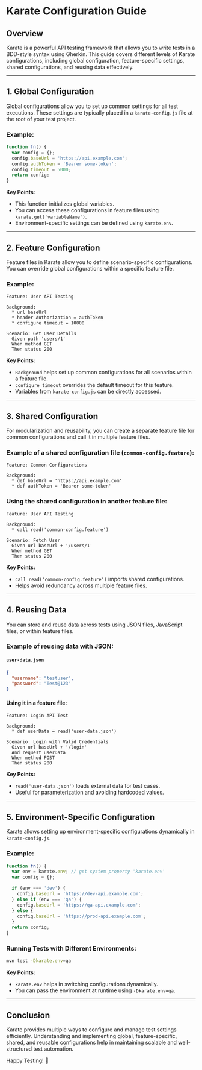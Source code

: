 # Karate Configuration Guide

## Overview
Karate is a powerful API testing framework that allows you to write tests in a BDD-style syntax using Gherkin. This guide covers different levels of Karate configurations, including global configuration, feature-specific settings, shared configurations, and reusing data effectively.

---

## 1. Global Configuration
Global configurations allow you to set up common settings for all test executions. These settings are typically placed in a `karate-config.js` file at the root of your test project.

### Example:
```javascript
function fn() {
  var config = {};
  config.baseUrl = 'https://api.example.com';
  config.authToken = 'Bearer some-token';
  config.timeout = 5000;
  return config;
}
```

**Key Points:**
- This function initializes global variables.
- You can access these configurations in feature files using `karate.get('variableName')`.
- Environment-specific settings can be defined using `karate.env`.

---

## 2. Feature Configuration
Feature files in Karate allow you to define scenario-specific configurations. You can override global configurations within a specific feature file.

### Example:
```gherkin
Feature: User API Testing

Background:
  * url baseUrl
  * header Authorization = authToken
  * configure timeout = 10000

Scenario: Get User Details
  Given path 'users/1'
  When method GET
  Then status 200
```

**Key Points:**
- `Background` helps set up common configurations for all scenarios within a feature file.
- `configure timeout` overrides the default timeout for this feature.
- Variables from `karate-config.js` can be directly accessed.

---

## 3. Shared Configuration
For modularization and reusability, you can create a separate feature file for common configurations and call it in multiple feature files.

### Example of a shared configuration file (`common-config.feature`):
```gherkin
Feature: Common Configurations

Background:
  * def baseUrl = 'https://api.example.com'
  * def authToken = 'Bearer some-token'
```

### Using the shared configuration in another feature file:
```gherkin
Feature: User API Testing

Background:
  * call read('common-config.feature')

Scenario: Fetch User
  Given url baseUrl + '/users/1'
  When method GET
  Then status 200
```

**Key Points:**
- `call read('common-config.feature')` imports shared configurations.
- Helps avoid redundancy across multiple feature files.

---

## 4. Reusing Data
You can store and reuse data across tests using JSON files, JavaScript files, or within feature files.

### Example of reusing data with JSON:
#### `user-data.json`
```json
{
  "username": "testuser",
  "password": "Test@123"
}
```
#### Using it in a feature file:
```gherkin
Feature: Login API Test

Background:
  * def userData = read('user-data.json')

Scenario: Login with Valid Credentials
  Given url baseUrl + '/login'
  And request userData
  When method POST
  Then status 200
```

**Key Points:**
- `read('user-data.json')` loads external data for test cases.
- Useful for parameterization and avoiding hardcoded values.

---

## 5. Environment-Specific Configuration
Karate allows setting up environment-specific configurations dynamically in `karate-config.js`.

### Example:
```javascript
function fn() {
  var env = karate.env; // get system property 'karate.env'
  var config = {};

  if (env === 'dev') {
    config.baseUrl = 'https://dev-api.example.com';
  } else if (env === 'qa') {
    config.baseUrl = 'https://qa-api.example.com';
  } else {
    config.baseUrl = 'https://prod-api.example.com';
  }
  return config;
}
```

### Running Tests with Different Environments:
```sh
mvn test -Dkarate.env=qa
```

**Key Points:**
- `karate.env` helps in switching configurations dynamically.
- You can pass the environment at runtime using `-Dkarate.env=qa`.

---

## Conclusion
Karate provides multiple ways to configure and manage test settings efficiently. Understanding and implementing global, feature-specific, shared, and reusable configurations help in maintaining scalable and well-structured test automation.

Happy Testing! 🚀
